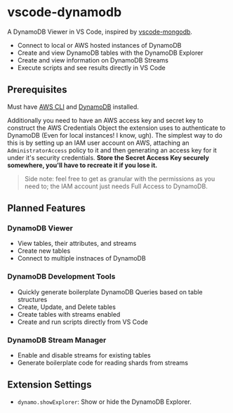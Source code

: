 # vscode-dynamodb

A DynamoDB Viewer in VS Code, inspired by [vscode-mongodb](https://github.com/Microsoft/vscode-mongodb).

* Connect to local or AWS hosted instances of DynamoDB
* Create and view DynamoDB tables with the DynamoDB Explorer
* Create and view information on DynamoDB Streams
* Execute scripts and see results directly in VS Code

## Prerequisites

Must have [AWS CLI](http://docs.aws.amazon.com/cli/latest/userguide/installing.html) and [DynamoDB](http://docs.aws.amazon.com/amazondynamodb/latest/developerguide/DynamoDBLocal.html) installed.

Additionally you need to have an AWS access key and secret key to construct the AWS Credentials Object the extension uses to authenticate to DynamoDB (Even for local instances! I know, ugh). The simplest way to do this is by setting up an IAM user account on AWS, attaching an `AdministratorAccess` policy to it and then generating an access key for it under it's security credentials. **Store the Secret Access Key securely somewhere, you'll have to recreate it if you lose it.**

> Side note: feel free to get as granular with the permissions as you need to; the IAM account just needs Full Access to DynamoDB. 

## Planned Features

### DynamoDB Viewer
* View tables, their attributes, and streams
* Create new tables
* Connect to multiple instnaces of DynamoDB

### DynamoDB Development Tools
* Quickly generate boilerplate DynamoDB Queries based on table structures
* Create, Update, and Delete tables
* Create tables with streams enabled
* Create and run scripts directly from VS Code

### DynamoDB Stream Manager
* Enable and disable streams for existing tables
* Generate boilerplate code for reading shards from streams

## Extension Settings

* `dynamo.showExplorer`: Show or hide the DynamoDB Explorer.